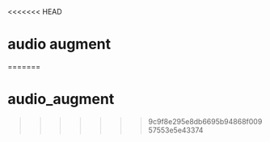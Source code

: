 <<<<<<< HEAD
# audio augment
=======
# audio_augment
>>>>>>> 9c9f8e295e8db6695b94868f00957553e5e43374
